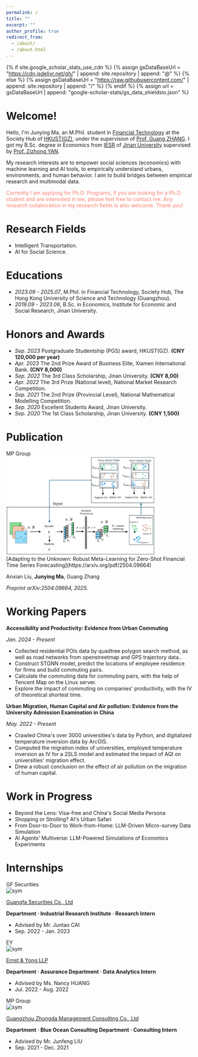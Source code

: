 ```yaml
---
permalink: /
title: ""
excerpt: ""
author_profile: true
redirect_from: 
  - /about/
  - /about.html
---
```


{% if site.google_scholar_stats_use_cdn %}
{% assign gsDataBaseUrl = "https://cdn.jsdelivr.net/gh/" | append: site.repository | append: "@" %}
{% else %}
{% assign gsDataBaseUrl = "https://raw.githubusercontent.com/" | append: site.repository | append: "/" %}
{% endif %}
{% assign url = gsDataBaseUrl | append: "google-scholar-stats/gs_data_shieldsio.json" %}

<span class='anchor' id='about-me'></span>
# Welcome!

Hello, I'm Junying Ma, an M.Phil. student in [Financial Technology](https://soch.hkust-gz.edu.cn/academics/ftec/) at the Society Hub of [HKUST(GZ)](https://www.hkust-gz.edu.cn/), under the supervision of [Prof. Guang ZHANG](https://sites.google.com/view/guang-zhang/home). I got my B.Sc. degree in Economics from [IESR](https://iesr.jnu.edu.cn/) of [Jinan University](https://www.jnu.edu.cn/) supervised by [Prof. Zizhong YAN](https://iesr.jnu.edu.cn/2019/0813/c17118a400509/page.psp). 

My research interests are to empower social sciences (economics) with machine learning and AI tools, to empirically understand urbans, environments, and human behavior. I aim to build bridges between empirical research and multimodal data.

<p style="color: #FA8072;">Currently I am applying for Ph.D. Programs, if you are looking for a Ph.D. student and are interested in me, please feel free to contact me. Any research collaboration in my research fields is also welcome. Thank you!</p>

# Research Fields
- Intelligent Transportation.
- AI for Social Science.

<span class='anchor' id='-educations'></span>
# Educations
- *2023.09 - 2025.07*, M.Phil. in Financial Technology, Society Hub, The Hong Kong University of Science and Technology (Guangzhou). 
- *2019.09 - 2023.06*, B.Sc. in Economics, Institute for Economic and Social Research, Jinan University. 

<span class='anchor' id='-honors-and-awards'></span>
# Honors and Awards
- *Sep. 2023* Postgraduate Studentship (PGS) award, HKUST(GZ). **(CNY 120,000 per year)**
- *Apr. 2023* The 2nd Prize Award of Business Elite, Xiamen International Bank. **(CNY 8,000)**
- *Sep. 2022* The 3rd Class Scholarship, Jinan University. **(CNY 8,00)**
- *Apr. 2022* The 3rd Prize (National level), National Market Research Competition.
- *Sep. 2021* The 2nd Prize (Provincial Level), National Mathematical Modelling Competition.
- *Sep. 2020* Excellent Students Award, Jinan University.
- *Sep. 2020* The 1st Class Scholarship, Jinan University. **(CNY 1,500)**

<span class='anchor' id='-research'></span>
# Publication
<div class='paper-box'><div class='paper-box-image'><div><div class="badge">MP Group</div><img src='../images/Adapting to  Uknown.png' alt="sym" width="80%"></div></div>
<div class='paper-box-text' markdown="1">
[Adapting to the Unknown: Robust Meta-Learning for Zero-Shot Financial Time Series Forecasting](https://arxiv.org/pdf/2504.09664)

Anxian Liu, **Junying Ma**, Guang Zhang

*Preprint arXiv:2504.09664, 2025.*

# Working Papers
**Accessibility and Productivity: Evidence from Urban Commuting**

*Jan. 2024 - Present*
- Collected residential POIs data by quadtree polygon search method, as well as road networks from openstreetmap and GPS trajectory data..
- Construct STGNN model, predict the locations of employee residence for firms and build commuting pairs.
- Calculate the commuting data for commuting pairs, with the help of Tencent Map on the Linux server.
- Explore the impact of commuting on companies' productivity, with the IV of theoretical shortest time. 

**Urban Migration, Human Capital and Air pollution: Evidence from the University Admission Examination in China**

*May. 2022 - Present*
- Crawled China's over 3000 universities's data by Python, and digitalized temperature inversion data by ArcGIS.
- Computed the migration index of universities, employed temperature inversion as IV for a 2SLS model and estimated the impact of AQI on universities' migration effect.
- Drew a robust conclusion on the effect of air pollution on the migration of human capital.

# Work in Progress
- Beyond the Lens: Visa-free and China's Social Media Persona
- Shopping or Strolling? AI's Urban Safari
- From Door-to-Door to Work-from-Home: LLM-Driven Micro-survey Data Simulation
- AI Agents' Multiverse: LLM-Powered Simulations of Economics Experiments



<span class='anchor' id='-internships'></span>
# Internships
<div class='paper-box'><div class='paper-box-image'><div><div class="badge">GF Securities</div><img src='../images/GF.jpg' alt="sym" width="80%"></div></div>
<div class='paper-box-text' markdown="1">

[Guangfa Securities Co., Ltd](https://www.gf.com.cn/)

**Department · Industrial Research Institute · Research Intern**
- Advised by Mr. Juntao CAI
- Sep. 2022 - Jan. 2023
</div>
</div>

<div class='paper-box'><div class='paper-box-image'><div><div class="badge">EY</div><img src='../images/EY.jpg' alt="sym" width="80%"></div></div>
<div class='paper-box-text' markdown="1">

[Ernst & Yong LLP](https://www.ey.com/)

**Department · Assurance Department · Data Analytics Intern**
- Advised by Ms. Nancy HUANG
- Jul. 2022 - Aug. 2022
</div>
</div>

<div class='paper-box'><div class='paper-box-image'><div><div class="badge">MP Group</div><img src='../images/MP.jpg' alt="sym" width="80%"></div></div>
<div class='paper-box-text' markdown="1">

[Guangzhou Zhongda Management Consulting Co., Ltd](https://www.mpgroup.cn/)

**Department · Blue Ocean Consulting Department · Consulting Intern**
- Advised by Mr. Junfeng LIU
- Sep. 2021 - Dec. 2021
</div>
</div>
